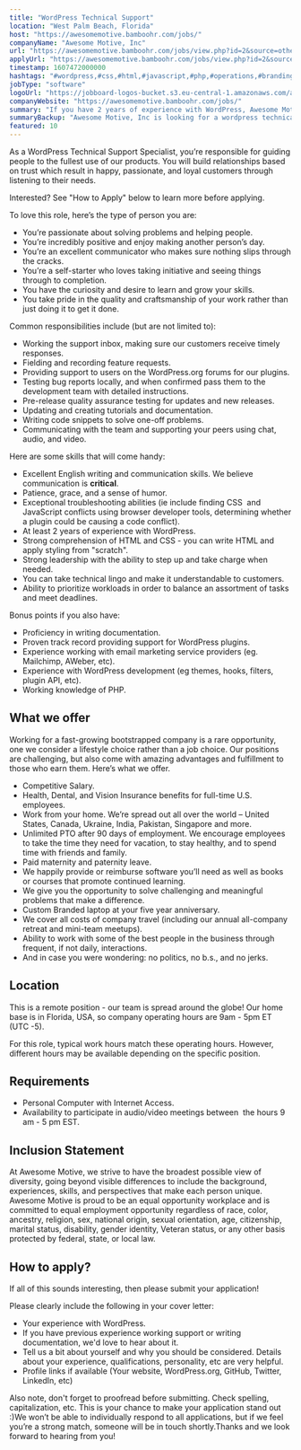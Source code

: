 ```yaml
---
title: "WordPress Technical Support"
location: "West Palm Beach, Florida"
host: "https://awesomemotive.bamboohr.com/jobs/"
companyName: "Awesome Motive, Inc"
url: "https://awesomemotive.bamboohr.com/jobs/view.php?id=2&source=other"
applyUrl: "https://awesomemotive.bamboohr.com/jobs/view.php?id=2&source=other"
timestamp: 1607472000000
hashtags: "#wordpress,#css,#html,#javascript,#php,#operations,#branding,#git,#marketing,#office"
jobType: "software"
logoUrl: "https://jobboard-logos-bucket.s3.eu-central-1.amazonaws.com/awesome-motive-inc"
companyWebsite: "https://awesomemotive.bamboohr.com/jobs/"
summary: "If you have 2 years of experience with WordPress, Awesome Motive, Inc has a job opening for a wordpress technical support"
summaryBackup: "Awesome Motive, Inc is looking for a wordpress technical support that has experience in: #wordpress, #css, #html."
featured: 10
---
```


As a WordPress Technical Support Specialist, you’re responsible for guiding people to the fullest use of our products. You will build relationships based on trust which result in happy, passionate, and loyal customers through listening to their needs.

Interested? See "How to Apply" below to learn more before applying.

To love this role, here’s the type of person you are:

*   You’re passionate about solving problems and helping people.
*   You’re incredibly positive and enjoy making another person’s day.
*   You’re an excellent communicator who makes sure nothing slips through the cracks.
*   You’re a self-starter who loves taking initiative and seeing things through to completion.
*   You have the curiosity and desire to learn and grow your skills.
*   You take pride in the quality and craftsmanship of your work rather than just doing it to get it done.

Common responsibilities include (but are not limited to):

*   Working the support inbox, making sure our customers receive timely responses.
*   Fielding and recording feature requests.
*   Providing support to users on the WordPress.org forums for our plugins.
*   Testing bug reports locally, and when confirmed pass them to the development team with detailed instructions.
*   Pre-release quality assurance testing for updates and new releases.
*   Updating and creating tutorials and documentation.
*   Writing code snippets to solve one-off problems.
*   Communicating with the team and supporting your peers using chat, audio, and video.

Here are some skills that will come handy:

*   Excellent English writing and communication skills. We believe communication is **critical**.
*   Patience, grace, and a sense of humor.
*   Exceptional troubleshooting abilities (ie include finding CSS  and JavaScript conflicts using browser developer tools, determining whether a plugin could be causing a code conflict).
*   At least 2 years of experience with WordPress.
*   Strong comprehension of HTML and CSS - you can write HTML and apply styling from "scratch".
*   Strong leadership with the ability to step up and take charge when needed.
*   You can take technical lingo and make it understandable to customers.
*   Ability to prioritize workloads in order to balance an assortment of tasks and meet deadlines.

Bonus points if you also have:

*   Proficiency in writing documentation.
*   Proven track record providing support for WordPress plugins.
*   Experience working with email marketing service providers (eg. Mailchimp, AWeber, etc).
*   Experience with WordPress development (eg themes, hooks, filters, plugin API, etc).
*   Working knowledge of PHP.

## What we offer

Working for a fast-growing bootstrapped company is a rare opportunity, one we consider a lifestyle choice rather than a job choice. Our positions are challenging, but also come with amazing advantages and fulfillment to those who earn them. Here’s what we offer.

*   Competitive Salary.
*   Health, Dental, and Vision Insurance benefits for full-time U.S. employees.
*   Work from your home. We’re spread out all over the world – United States, Canada, Ukraine, India, Pakistan, Singapore and more.
*   Unlimited PTO after 90 days of employment. We encourage employees to take the time they need for vacation, to stay healthy, and to spend time with friends and family.
*   Paid maternity and paternity leave.
*   We happily provide or reimburse software you’ll need as well as books or courses that promote continued learning.
*   We give you the opportunity to solve challenging and meaningful problems that make a difference.
*   Custom Branded laptop at your five year anniversary.
*   We cover all costs of company travel (including our annual all-company retreat and mini-team meetups).
*   Ability to work with some of the best people in the business through frequent, if not daily, interactions.
*   And in case you were wondering: no politics, no b.s., and no jerks.

## Location

This is a remote position - our team is spread around the globe! Our home base is in Florida, USA, so company operating hours are 9am - 5pm ET (UTC -5).

For this role, typical work hours match these operating hours. However, different hours may be available depending on the specific position.

## Requirements

*   Personal Computer with Internet Access.
*   Availability to participate in audio/video meetings between  the hours 9 am - 5 pm EST.

## Inclusion Statement

At Awesome Motive, we strive to have the broadest possible view of diversity, going beyond visible differences to include the background, experiences, skills, and perspectives that make each person unique. Awesome Motive is proud to be an equal opportunity workplace and is committed to equal employment opportunity regardless of race, color, ancestry, religion, sex, national origin, sexual orientation, age, citizenship, marital status, disability, gender identity, Veteran status, or any other basis protected by federal, state, or local law.

## How to apply?

If all of this sounds interesting, then please submit your application!

Please clearly include the following in your cover letter:

*   Your experience with WordPress.
*   If you have previous experience working support or writing documentation, we'd love to hear about it.
*   Tell us a bit about yourself and why you should be considered. Details about your experience, qualifications, personality, etc are very helpful.
*   Profile links if available (Your website, WordPress.org, GitHub, Twitter, LinkedIn, etc)

Also note, don't forget to proofread before submitting. Check spelling, capitalization, etc. This is your chance to make your application stand out :)We won’t be able to individually respond to all applications, but if we feel you’re a strong match, someone will be in touch shortly.Thanks and we look forward to hearing from you!
